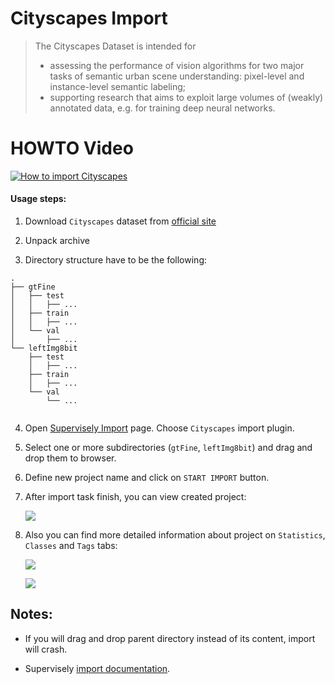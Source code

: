 # Cityscapes Import

>The Cityscapes Dataset is intended for
> - assessing the performance of vision algorithms for two major tasks of semantic urban scene understanding: pixel-level and instance-level semantic labeling;
> - supporting research that aims to exploit large volumes of (weakly) annotated data, e.g. for training deep neural networks.

# HOWTO Video

<a href="https://youtu.be/lFs5-zgPulY" target="_blank">![How to import Cityscapes](http://img.youtube.com/vi/lFs5-zgPulY/0.jpg)</a>


#### Usage steps:

1) Download `Cityscapes` dataset from [official site](https://www.cityscapes-dataset.com/)

2) Unpack archive

3) Directory structure have to be the following:
    
```
.
├── gtFine
│   ├── test
│   │   ├── ...
│   ├── train
│   │   ├── ...
│   └── val
│       ├── ...
└── leftImg8bit
    ├── test
    │   ├── ...
    ├── train
    │   ├── ...
    └── val
        └── ...
   
```

4) Open [Supervisely Import](supervise.ly/import) page. Choose `Cityscapes` import plugin.

5) Select one or more subdirectories (`gtFine`, `leftImg8bit`) and drag and drop them to browser.
    
6) Define new project name and click on `START IMPORT` button.

7) After import task finish, you can view created project:

    ![](https://i.imgur.com/aJELl7l.jpg)

8) Also you can find more detailed information about project on `Statistics`, `Classes` and `Tags` tabs:
    
    ![](https://i.imgur.com/C6yW0Rw.jpg)

    ![](https://i.imgur.com/D4a1RI1.png)


## Notes:

* If you will drag and drop parent directory instead of its content, import will crash.

* Supervisely [import documentation](https://docs.supervise.ly/import/).